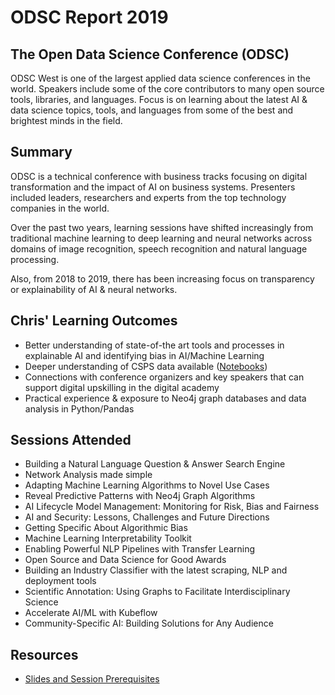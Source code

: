 # ODSC Report 2019

## The Open Data Science Conference (ODSC)

ODSC West is one of the largest applied data science conferences in the world. Speakers include some of the core contributors to many open source tools, libraries, and languages. Focus is on learning about the latest AI & data science topics, tools, and languages from some of the best and brightest minds in the field.

## Summary

ODSC is a technical conference with business tracks focusing on digital transformation and the impact of AI on business systems. Presenters included leaders, researchers and experts from the top technology companies in the world.

Over the past two years, learning sessions have shifted increasingly from traditional machine learning to deep learning and neural networks across domains of image recognition, speech recognition and natural language processing.

Also, from 2018 to 2019, there has been increasing focus on transparency or explainability of AI & neural networks.

## Chris' Learning Outcomes

* Better understanding of state-of-the art tools and processes in explainable AI and identifying bias in AI/Machine Learning
* Deeper understanding of CSPS data available ([Notebooks](https://github.com/ToferC/csps_data_notebooks))
* Connections with conference organizers and key speakers that can support digital upskilling in the digital academy
* Practical experience & exposure to Neo4j graph databases and data analysis in Python/Pandas


## Sessions Attended

* Building a Natural Language Question & Answer Search Engine
* Network Analysis made simple
* Adapting Machine Learning Algorithms to Novel Use Cases
* Reveal Predictive Patterns with Neo4j Graph Algorithms
* AI Lifecycle Model Management: Monitoring for Risk, Bias and Fairness
* AI and Security: Lessons, Challenges and Future Directions
* Getting Specific About Algorithmic Bias
* Machine Learning Interpretability Toolkit
* Enabling Powerful NLP Pipelines with Transfer Learning
* Open Source and Data Science for Good Awards
* Building an Industry Classifier with the latest scraping, NLP and deployment tools
* Scientific Annotation: Using Graphs to Facilitate Interdisciplinary Science
* Accelerate AI/ML with Kubeflow
* Community-Specific AI: Building Solutions for Any Audience

## Resources

* [Slides and Session Prerequisites](https://odsc.com/california/west-2019-prereqs/)


